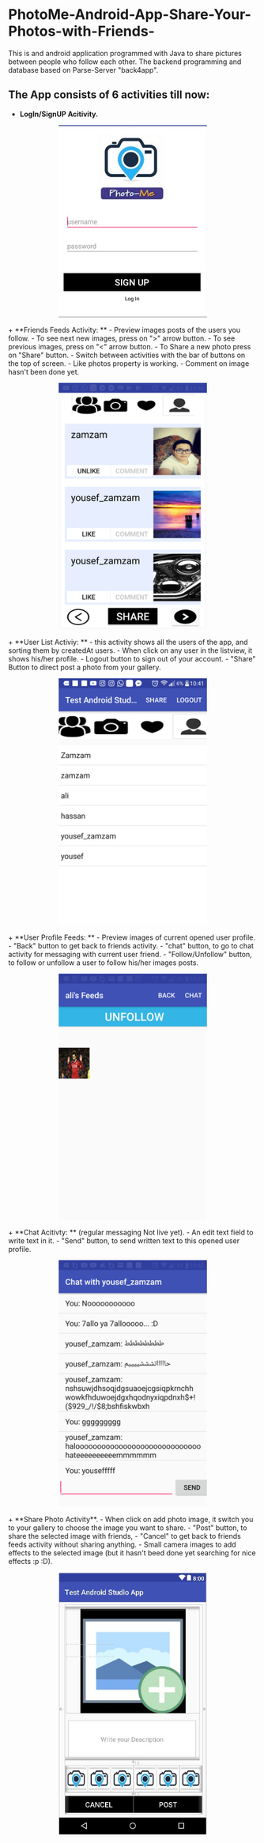 # PhotoMe-Android-App-Share-Your-Photos-with-Friends-
This is and android application programmed with Java to share pictures between people who follow each other.
The backend programming and database based on Parse-Server "back4app".

## The App consists of 6 activities till now:
+ **LogIn/SignUP Acitivity.**
<p align="center">
<img src = "login.JPG" width = "300"/>
 </p>
+ **Friends Feeds Activity: **
- Preview images posts of the users you follow.
- To see next new images, press on ">" arrow button.
- To see previous images, press on "<" arrow button.
- To Share a new photo press on "Share" button.
- Switch between activities with the bar of buttons on the top of screen.
- Like photos property is working.
- Comment on image hasn't been done yet.
<p align="center">
<img src = "Capture+_2018-07-25-10-40-36.png" width = "300"/>
 </p>
+ **User List Activiy: **
- this activity shows all the users of the app, and sorting them by createdAt users.
- When click on any user in the listview, it shows his/her profile.
- Logout button to sign out of your account.
- "Share" Button to direct post a photo from your gallery.
<p align="center">
<img src = "Capture+_2018-07-25-10-41-32.png" width = "300"/>
 </p>
+ **User Profile Feeds: **
- Preview images of current opened user profile.
- "Back" button to get back to friends activity.
- "chat" button, to go to chat activity for messaging with current user friend.
- "Follow/Unfollow" button, to follow or unfollow a user to follow his/her images posts.
<p align="center">
<img src = "Capture+_2018-07-25-10-42-14.png" width = "300"/>
 </p>
+ **Chat Acitivty: ** (regular messaging Not live yet).
- An edit text field to write text in it.
- "Send" button, to send written text to this opened user profile.
<p align="center">
<img src = "Capture+_2018-07-25-10-42-38.png" width = "300"/>
 </p>
+ **Share Photo Activity**.
- When click on add photo image, it switch you to your gallery to choose the image you want to share.
- "Post" button, to share the selected image with friends,
- "Cancel" to get back to friends feeds activity without sharing anything.
- Small camera images to add effects to the selected image (but it hasn't beed done yet searching for nice effects :p :D).
<p align="center">
<img src = "sharephoto.JPG" width = "300"/>
 </p>
